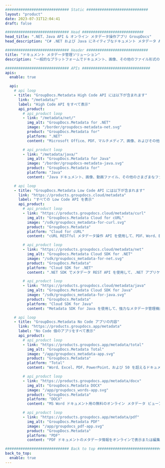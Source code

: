 ```yaml
---
############################# Static ############################
layout: "product"
date: 2023-07-31T12:04:41
draft: false

############################# Head ############################
head_title: ".NET、Java API & オンライン メタデータ操作アプリ GroupDocs"
head_description: "C# .NET および Java にネイティブなドキュメント メタデータ API。すべての一般的なフォーマットのメタ情報を読み取り、書き込み、編集、比較します。メタデータを分析してエクスポートします。"

############################# Header ############################
title: "ドキュメント メタデータ管理ソリューション"
description: "一般的なプラットフォームでドキュメント、画像、その他のファイル形式のメタデータを読み取り、編集、置換、削除するための API とアプリ。"

############################# APIs ###############################
apis:
  enable: true

  api:
    # api loop
    - title: "GroupDocs.Metadata High Code API には以下が含まれます"
      link: "/metadata/"
      label: "High Code API をすべて表示"
      api_product:
        # api_product loop
        - link: "/metadata/net/"
          img_alt: "GroupDocs.Metadata for .NET"
          image: "/border/groupdocs-metadata-net.svg"
          product: "GroupDocs.Metadata for"
          platform: ".NET"
          content: "Microsoft Office、PDF、マルチメディア、画像、およびその他のさまざまなファイル形式からメタ情報を動的に読み取り、書き込み、編集、および削除するためのネイティブ .NET API。"

        # api_product loop
        - link: "/metadata/java/"
          img_alt: "GroupDocs.Metadata for Java"
          image: "/border/groupdocs-metadata-java.svg"
          product: "GroupDocs.Metadata for"
          platform: "Java"
          content: "Java ドキュメント、画像、動画ファイル、その他のさまざまなファイル形式のメタデータを編集および操作するための API。"

    # api loop
    - title: "GroupDocs.Metadata Low Code API には以下が含まれます"
      link: "https://products.groupdocs.cloud/metadata"
      label: "すべての Low Code API を表示"
      api_product:
        # api_product loop
        - link: "https://products.groupdocs.cloud/metadata/curl"
          img_alt: "GroupDocs.Metadata Cloud for cURL"
          image: "/sdk/groupdocs_metadata-for-curl.svg"
          product: "GroupDocs.Metadata"
          platform: "Cloud for cURL"
          content: "cURL RESTful メタデータ操作 API を使用して、PDF、Word、Excel、プレゼンテーション、画像、およびアプリケーション内のマルチメディア ファイルのメタデータ情報を管理します。"

        # api_product loop
        - link: "https://products.groupdocs.cloud/metadata/net"
          img_alt: "GroupDocs.Metadata Cloud SDK for .NET"
          image: "/sdk/groupdocs_metadata-for-net.svg"
          product: "GroupDocs.Metadata"
          platform: "Cloud SDK for .NET"
          content: ".NET SDK でメタデータ REST API を使用して、.NET アプリケーション内のドキュメント形式からメタデータを追加、編集、抽出、検索、削除します。"

        # api_product loop
        - link: "https://products.groupdocs.cloud/metadata/java"
          img_alt: "GroupDocs.Metadata Cloud SDK for Java"
          image: "/sdk/groupdocs_metadata-for-java.svg"
          product: "GroupDocs.Metadata"
          platform: "Cloud SDK for Java"
          content: "Metadata SDK for Java を使用して、強力なメタデータ管理機能で Java アプリケーションを強化します。"

    # api loop
    - title: "GroupDocs.Metadata No Code アプリの内容"
      link: "https://products.groupdocs.app/metadata"
      label: "No Code 個のアプリをすべて表示"
      api_product:
        # api_product loop
        - link: "https://products.groupdocs.app/metadata/total"
          img_alt: "GroupDocs.Metadata Total"
          image: "/app/groupdocs_metadata-app.svg"
          product: "GroupDocs.Metadata"
          platform: "Total"
          content: "Word、Excel、PDF、PowerPoint、および 50 を超えるドキュメント タイプのメタデータを表示および編集するための無料アプリ。"

        # api_product loop
        - link: "https://products.groupdocs.app/metadata/docx"
          img_alt: "GroupDocs.Metadata DOCX"
          image: "/app/groupdocs_words-app.svg"
          product: "GroupDocs.Metadata"
          platform: "DOCX"
          content: "MS Word ドキュメント用の無料のオンライン メタデータ ビューアおよびエディタ。"

        # api_product loop
        - link: "https://products.groupdocs.app/metadata/pdf"
          img_alt: "GroupDocs.Metadata PDF"
          image: "/app/groupdocs_pdf-app.svg"
          product: "GroupDocs.Metadata"
          platform: "PDF"
          content: "PDF ドキュメントのメタデータ情報をオンラインで表示または編集します。"

############################# Back to top ###############################
back_to_top:
  enable: true
---
```

